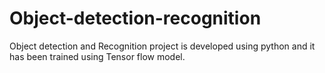 # Object-detection-recognition
Object detection and Recognition project is developed using python and it has been trained using Tensor flow model.
